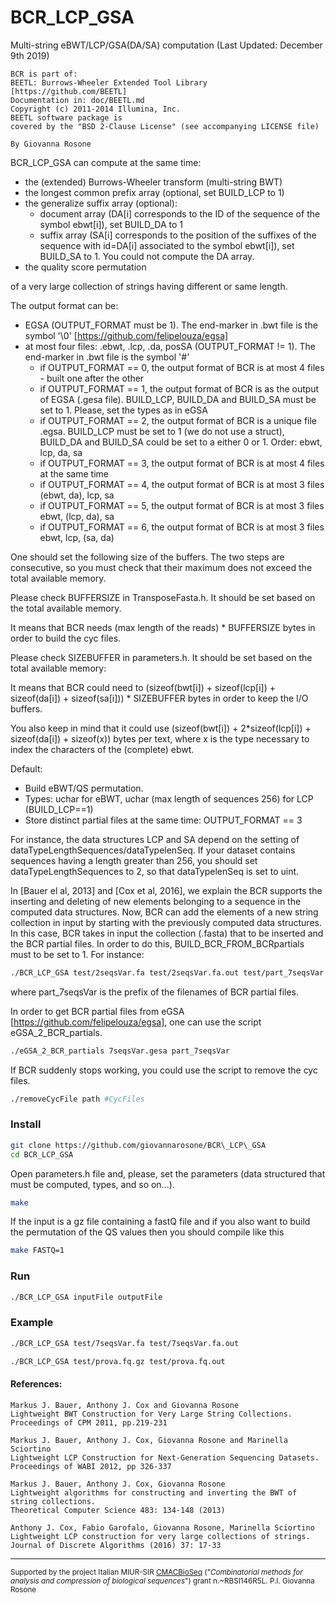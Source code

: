 # BCR_LCP_GSA

Multi-string eBWT/LCP/GSA(DA/SA) computation
(Last Updated: December 9th 2019)

    BCR is part of:
    BEETL: Burrows-Wheeler Extended Tool Library
    [https://github.com/BEETL]
    Documentation in: doc/BEETL.md
    Copyright (c) 2011-2014 Illumina, Inc.
    BEETL software package is
    covered by the "BSD 2-Clause License" (see accompanying LICENSE file)
       
    By Giovanna Rosone
   
   

BCR_LCP_GSA can compute at the same time:

- the (extended) Burrows-Wheeler transform (multi-string BWT)
- the longest common prefix array (optional, set BUILD_LCP to 1)
- the generalize suffix array (optional):
    - document array (DA[i] corresponds to the ID of the sequence of the symbol ebwt[i]), set BUILD_DA to 1
    - suffix array (SA[i] corresponds to the position of the suffixes of the sequence with id=DA[i] associated to the symbol ebwt[i]), set BUILD_SA to 1. You could not compute the DA array.
- the quality score permutation
    
of a very large collection of strings having different or same length. 

The output format can be:
- EGSA (OUTPUT_FORMAT must be 1). The end-marker in .bwt file is the symbol '\0' [https://github.com/felipelouza/egsa]
- at most four files: .ebwt, .lcp, .da, posSA (OUTPUT_FORMAT != 1). The end-marker in .bwt file is the symbol '#'
    - if OUTPUT_FORMAT == 0, the output format of BCR is at most 4 files - built one after the other
    - if OUTPUT_FORMAT == 1, the output format of BCR is as the output of EGSA (.gesa file). BUILD_LCP, BUILD_DA and BUILD_SA must be set to 1. Please, set the types as in eGSA
    - if OUTPUT_FORMAT == 2, the output format of BCR is a unique file .egsa. BUILD_LCP must be set to 1 (we do not use a struct), BUILD_DA and BUILD_SA could be set to a either 0 or 1.  Order: ebwt, lcp, da, sa
    - if OUTPUT_FORMAT == 3, the output format of BCR is at most 4 files at the same time
    - if OUTPUT_FORMAT == 4, the output format of BCR is at most 3 files (ebwt, da), lcp, sa
    - if OUTPUT_FORMAT == 5, the output format of BCR is at most 3 files ebwt, (lcp, da), sa
    - if OUTPUT_FORMAT == 6, the output format of BCR is at most 3 files ebwt, lcp, (sa, da)


One should set the following size of the buffers. 
The two steps are consecutive, so you must check that their maximum does not exceed the total available memory.

Please check BUFFERSIZE in TransposeFasta.h. It should be set based on the total available memory.

It means that BCR needs (max length of the reads) * BUFFERSIZE bytes in order to build the cyc files.

Please check SIZEBUFFER in parameters.h. It should be set based on the total available memory:

It means that BCR could need to (sizeof(bwt[i]) + sizeof(lcp[i]) + sizeof(da[i]) + sizeof(sa[i])) * SIZEBUFFER bytes in order to keep the I/O buffers.

You also keep in mind that it could use (sizeof(bwt[i]) + 2*sizeof(lcp[i]) + sizeof(da[i]) + sizeof(x)) bytes per text, where x is the type necessary to index the characters of the (complete) ebwt.


Default:
- Build eBWT/QS permutation.
- Types: uchar for eBWT, uchar (max length of sequences 256) for LCP (BUILD_LCP==1)  
- Store distinct partial files at the same time: OUTPUT_FORMAT == 3

For instance, the data structures LCP and SA depend on the setting of dataTypeLengthSequences/dataTypelenSeq.
If your dataset contains sequences having a length greater than 256, you should set dataTypeLengthSequences to 2, so that dataTypelenSeq is set to uint. 

In [Bauer el al, 2013] and [Cox et al, 2016], we explain the BCR supports the inserting and deleting of new elements belonging to a sequence in the computed data structures. 
Now, BCR can add the elements of a new string collection in input by starting with the previously computed data structures. 
In this case, BCR takes in input the collection (.fasta) that to be inserted and the BCR partial files.
In order to do this, BUILD_BCR_FROM_BCRpartials must to be set to 1.
For instance:
```sh
./BCR_LCP_GSA test/2seqsVar.fa test/2seqsVar.fa.out test/part_7seqsVar
```
where part_7seqsVar is the prefix of the filenames of BCR partial files.

In order to get BCR partial files from eGSA [https://github.com/felipelouza/egsa], one can use the script eGSA_2_BCR_partials.
```sh
./eGSA_2_BCR_partials 7seqsVar.gesa part_7seqsVar
```


If BCR suddenly stops working, you could use the script to remove the cyc files.
```sh
./removeCycFile path #CycFiles
```

### Install

```sh
git clone https://github.com/giovannarosone/BCR\_LCP\_GSA
cd BCR_LCP_GSA
```
Open parameters.h file and, please, set the parameters (data structured that must be computed, types, and so on...).

```sh
make
```

If the input is a gz file containing a fastQ file and if you also want to build the permutation of the QS values then you should compile like this
```sh
make FASTQ=1
```

### Run
```sh
./BCR_LCP_GSA inputFile outputFile
```

### Example
```sh
./BCR_LCP_GSA test/7seqsVar.fa test/7seqsVar.fa.out
```

```sh
./BCR_LCP_GSA test/prova.fq.gz test/prova.fq.out
```


#### References:

    Markus J. Bauer, Anthony J. Cox and Giovanna Rosone
    Lightweight BWT Construction for Very Large String Collections.
    Proceedings of CPM 2011, pp.219-231
    
    Markus J. Bauer, Anthony J. Cox, Giovanna Rosone and Marinella Sciortino
    Lightweight LCP Construction for Next-Generation Sequencing Datasets. 
    Proceedings of WABI 2012, pp 326-337
 
    Markus J. Bauer, Anthony J. Cox, Giovanna Rosone 
    Lightweight algorithms for constructing and inverting the BWT of string collections. 
    Theoretical Computer Science 483: 134-148 (2013)
     
    Anthony J. Cox, Fabio Garofalo, Giovanna Rosone, Marinella Sciortino
    Lightweight LCP construction for very large collections of strings. 
    Journal of Discrete Algorithms (2016) 37: 17-33


---
<small> Supported by the project Italian MIUR-SIR [CMACBioSeq][240fb5f5] ("_Combinatorial methods for analysis and compression of biological sequences_") grant n.~RBSI146R5L. P.I. Giovanna Rosone</small>

[240fb5f5]: http://pages.di.unipi.it/rosone/CMACBioSeq.html
